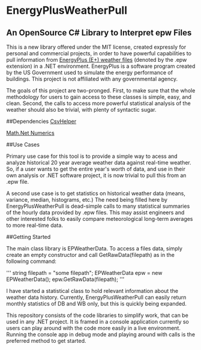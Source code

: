 # EnergyPlusWeatherPull
## An OpenSource C# Library to Interpret epw Files

This is a new library offered under the MIT license, created expressly for personal and commercial projects, in order to have powerful capabilities to pull information from [EnergyPlus (E+) weather files](energyplus.net/weather) (denoted by the .epw extension) in a .NET environment.  EnergyPlus is a software program created by the US Government used to simulate the energy performance of buildings.  This project is not affiliated with any governmental agency.

The goals of this project are two-pronged.  First, to make sure that the whole methodology for users to gain access to these classes is simple, easy, and clean.  Second, the calls to access more powerful statistical analysis of the weather should also be trivial, with plenty of syntactic sugar.  

##Dependencies
[CsvHelper](https://joshclose.github.io/CsvHelper/)

[Math.Net Numerics](http://numerics.mathdotnet.com/)

##Use Cases

Primary use case for this tool is to provide a simple way to acess and analyze historical 20 year average weather data against real-time weather.  So, if a user wants to get the entire year's worth of data, and use in their own analysis or .NET software project, it is now trivial to pull this from an .epw file.

A second use case is to get statistics on historical weather data (means, variance, median, histograms, etc.)  The need being filled here by EnergyPlusWeatherPull is dead-simple calls to many statistical summaries of the hourly data provided by .epw files.  This may assist engineers and other interested folks to easily compare meteorological long-term averages to more real-time data.

##Getting Started

The main class library is EPWeatherData.  To access a files data, simply create an empty constructor and call GetRawData(filepath) as in the following command:

'''
string filepath = "some filepath";
EPWeatherData epw = new EPWeatherData();
epw.GetRawData(filepath);
'''

I have started a statistical class to hold relevant information about the weather data history.  Currently, EnergyPlusWeatherPull can easily return monthly statistics of DB and WB only, but this is quickly being expanded.

This repository consists of the code libraries to simplify work, that can be used in any .NET project.  It is framed in a console application currently so users can play around with the code more easily in a live environment.  Running the console app in debug mode and playing around with calls is the preferred method to get started.
